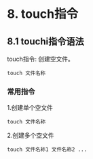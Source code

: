 # 8. touch指令

## 8.1 touchi指令语法

touch指令: 创建空文件。

```
touch 文件名称
```

### 常用指令
1.创建单个空文件
```
touch 文件名称
```

2.创建多个空文件
```
touch 文件名称1 文件名称2 ...
```

